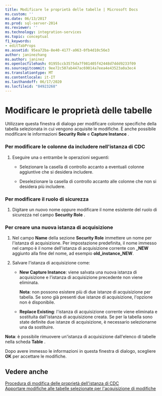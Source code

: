 ```yaml
---
title: Modificare le proprietà delle tabelle | Microsoft Docs
ms.custom: ''
ms.date: 06/13/2017
ms.prod: sql-server-2014
ms.reviewer: ''
ms.technology: integration-services
ms.topic: conceptual
f1_keywords:
- editTabProps
ms.assetid: 95ea72ba-8e40-4177-a963-0fb4d10c56e3
author: janinezhang
ms.author: janinez
ms.openlocfilehash: 01955ccb3575da7f981405f42448d7ddd9233f09
ms.sourcegitcommit: 9ee72c507ab447ac69014a7eea4e43523a0a3ec4
ms.translationtype: MT
ms.contentlocale: it-IT
ms.lasthandoff: 06/17/2020
ms.locfileid: "84923268"
---
```

# <a name="edit-the-table-properties"></a>Modificare le proprietà delle tabelle
  Utilizzare questa finestra di dialogo per modificare colonne specifiche della tabella selezionata in cui vengono acquisite le modifiche. È anche possibile modificare le informazioni **Security Role** e **Capture Instance** .  
  
### <a name="to-edit-the-columns-to-include-in-the-cdc-instance"></a>Per modificare le colonne da includere nell'istanza di CDC  
  
1.  Eseguire una o entrambe le operazioni seguenti:  
  
    -   Selezionare la casella di controllo accanto a eventuali colonne aggiuntive che si desidera includere.  
  
    -   Deselezionare la casella di controllo accanto alle colonne che non si desidera più includere.  
  
### <a name="to-edit-the-security-role"></a>Per modificare il ruolo di sicurezza  
  
1.  Digitare un nuovo nome oppure modificare il nome esistente del ruolo di sicurezza nel campo **Security Role** .  
  
### <a name="to-create-a-new-capture-instance"></a>Per creare una nuova istanza di acquisizione  
  
1.  Nel campo **Name** della sezione **Security Role** immettere un nome per l'istanza di acquisizione. Per impostazione predefinita, il nome immesso nel campo è il nome dell'istanza di acquisizione corrente con **_NEW** aggiunto alla fine del nome, ad esempio **old_instance_NEW**.  
  
2.  Salvare l'istanza di acquisizione come:  
  
    -   **New Capture Instance**: viene salvata una nuova istanza di acquisizione e l'istanza di acquisizione precedente non viene eliminata.  
  
         **Nota**: non possono esistere più di due istanze di acquisizione per tabella. Se sono già presenti due istanze di acquisizione, l'opzione non è disponibile.  
  
    -   **Replace Existing**: l'istanza di acquisizione corrente viene eliminata e sostituita dall'istanza di acquisizione creata. Se per la tabella sono state definite due istanze di acquisizione, è necessario selezionarne una da sostituire.  
  
 **Nota**: è possibile rimuovere un'istanza di acquisizione dall'elenco di tabelle nella scheda **Table** .  
  
 Dopo avere immesso le informazioni in questa finestra di dialogo, scegliere **OK** per accettare le modifiche.  
  
## <a name="see-also"></a>Vedere anche  
 [Procedura di modifica delle proprietà dell'istanza di CDC](how-to-edit-the-cdc-instance-properties.md)   
 [Apportare modifiche alle tabelle selezionate per l'acquisizione di modifiche](make-changes-to-the-tables-selected-for-capturing-changes.md)  
  
  
